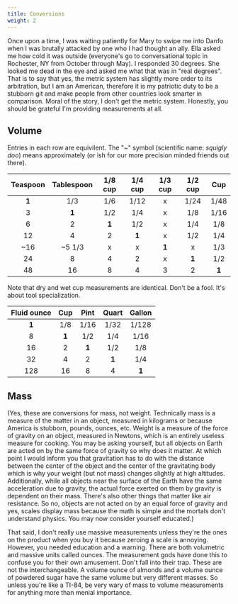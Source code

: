 ```yaml
---
title: Conversions
weight: 2
---
```


Once upon a time, I was waiting patiently for Mary to swipe me into Danfo when I was brutally attacked by one who I had thought an ally. Ella asked me how cold it was outside (everyone's go to conversational topic in Rochester, NY from October through May). I responded 30 degrees. She looked me dead in the eye and asked me what that was in "real degrees". That is to say that yes, the metric system has slightly more order to its arbitration, but I am an American, therefore it is my patriotic duty to be a stubborn git and make people from other countries look smarter in comparison. Moral of the story, I don't get the metric system. Honestly, you should be grateful I'm providing measurements at all.

## Volume

Entries in each row are equivilent. The "~" symbol (scientific name: *squigly doo*) means approximately (or ish for our more precision minded friends out there).

Teaspoon | Tablespoon | 1/8 cup | 1/4 cup | 1/3 cup | 1/2 cup | Cup |
:---: | :---: | :---: | :---: | :---: | :---: | :---: |
**1** | 1/3 | 1/6 | 1/12 | x | 1/24 | 1/48 |
3 | **1** | 1/2 | 1/4 | x | 1/8 | 1/16 |
6 | 2 | **1** | 1/2 | x | 1/4 | 1/8 |
12 | 4 | 2 | **1** | x | 1/2 | 1/4 |
~16 | ~5 1/3 | x | x | **1** | x | 1/3 |
24 | 8 | 4 | 2 | x | **1** | 1/2 |
48 | 16 | 8 | 4 | 3 | 2 | **1** |

Note that dry and wet cup measurements are identical. Don't be a fool. It's about tool specialization.

Fluid ounce | Cup | Pint | Quart | Gallon |
:---: | :---: | :---: | :---: | :---: |
**1** | 1/8 | 1/16 | 1/32 | 1/128 |
8 | **1** | 1/2 | 1/4 | 1/16 |
16 | 2 | **1** | 1/2 | 1/8 |
32 | 4 | 2 | **1** | 1/4 |
128 | 16 | 8 | 4 | **1** |

## Mass

(Yes, these are conversions for mass, not weight. Technically mass is a measure of the matter in an object, measured in kilograms or because America is stubborn, pounds, ounces, etc. Weight is a measure of the force of gravity on an object, measured in Newtons, which is an entirely useless measure for cooking. You may be asking yourself, but all objects on Earth are acted on by the same force of gravity so why does it matter. At which point I would inform you that gravitation has to do with the distance between the center of the object and the center of the gravitating body which is why your weight (but not mass) changes slightly at high altitudes. Additionally, while all objects near the surface of the Earth have the same acceleration due to gravity, the actual force exerted on them by gravity is dependent on their mass. There's also other things that matter like air resistance. So no, objects are not acted on by an equal force of gravity and yes, scales display mass because the math is simple and the mortals don't understand physics. You may now consider yourself educated.)

That said, I don't really use massive measurements unless they're the ones on the product when you buy it because zeroing a scale is annoying. However, you needed education and a warning. There are both volumetric and massive units called ounces. The measurement gods have done this to confuse you for their own amusement. Don't fall into their trap. These are not the interchangeable. A volume ounce of almonds and a volume ounce of powdered sugar have the same volume but very different masses. So unless you're like a TI-84, be very wary of mass to volume measurements for anything more than menial importance.

